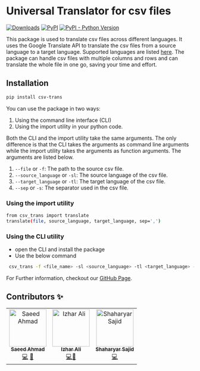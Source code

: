 # Universal Translator for csv files

[![Downloads](https://static.pepy.tech/personalized-badge/csv-trans?period=total&units=international_system&left_color=grey&right_color=brightgreen&left_text=Downloads)](https://pepy.tech/project/csv-trans)    [![PyPI](https://img.shields.io/pypi/v/csv-trans)](https://pypi.org/project/csv-trans/)   [![PyPI - Python Version](https://img.shields.io/pypi/pyversions/csv-trans)](https://pypi.org/project/csv-trans/)



This package is used to translate csv files across different languages. It uses the Google Translate API to translate the csv files from a source language to a target language. Supported languages are listed [here](https://cloud.google.com/translate/docs/languages). The package can handle csv files with multiple columns and rows and can translate the whole file in one go, saving your time and effort. 

## Installation
```bash
pip install csv-trans
```

You can use the package in two ways:
1. Using the command line interface (CLI)
2. Using the import utility in your python code.

Both the CLI and the import utility take the same arguments. The only difference is that the CLI takes the arguments as command line arguments while the import utility takes the arguments as function arguments. The arguments are listed below.

1. `--file` or `-f`: The path to the source csv file.
2. `--source_language` or `-sl`: The source language of the csv file.
3. `--target_language` or `-tl`: The target language of the csv file.
4. `--sep` or `-s`: The separator used in the csv file.

### Using the import utility
```bash
from csv_trans import translate
translate(file, source_language, target_language, sep=',')
```


### Using the CLI utility
- open the CLI and install the package
- Use the below command
```bash
 csv_trans -f <file_name> -sl <source_language> -tl <target_language> -fs <file_seperator>
```


For Further information, checkout our [GitHub Page](https://github.com/ML-Dev-Hub/universal-translator-for-csv-files).
     
## Contributors ✨
<!-- ALL-CONTRIBUTORS-LIST:START - Do not remove or modify this section -->
<!-- prettier-ignore-start -->
<!-- markdownlint-disable -->
<table>
  <tbody>
    <tr>
      <td align="center"><a href="https://github.com/saeedahmadicp"><img src="https://avatars.githubusercontent.com/saeedahmadicp?v=4?s=100" width="100px;" alt="Saeed Ahmad"/><br /><sub><b>Saeed Ahmad</b></sub></a><br /><a href="https://github.com/ML-Dev-Hub/universal-translator-for-csv-files/commits?author=saeedahmadicp" title="Code">💻</a> <a href="https://github.com/ML-Dev-Hub/universal-translator-for-csv-files/commits?author=saeedahmadicp" title="Documentation">📖</a></td>
      <td align="center"><a href="https://github.com/ali-izhar"><img src="https://avatars3.githubusercontent.com/ali-izhar?v=4?s=100" width="100px;" alt="Izhar Ali"/><br /><sub><b>Izhar Ali</b></sub></a><br /><a href="https://github.com/ML-Dev-Hub/universal-translator-for-csv-files/commits?author=ali-izhar" title="Code">💻</a><a href="https://github.com/ML-Dev-Hub/universal-translator-for-csv-files/commits?author=ali-izhar" title="Documentation">📖</a></td></td>
 
 <td align="center"><a href="https://github.com/Laughing-Kid"><img src="https://avatars3.githubusercontent.com/Laughing-Kid?v=4?s=100" width="100px;" alt="Shaharyar Sajid"/><br /><sub><b>Shaharyar Sajid</b></sub></a><br /><a href="https://github.com/ML-Dev-Hub/universal-translator-for-csv-files/commits?author=Laughing-Kid" title="Code">💻</a><a </td></td>
 </tr>
  </tbody>
</table>

<!-- markdownlint-restore -->
<!-- prettier-ignore-end -->

<!-- ALL-CONTRIBUTORS-LIST:END -->
